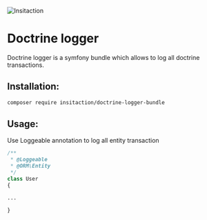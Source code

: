 ![Insitaction](https://www.insitaction.com/wp-content/uploads/2022/09/logo.png)
# Doctrine logger

Doctrine logger is a symfony bundle which allows to log all doctrine transactions.

## Installation:
```bash
composer require insitaction/doctrine-logger-bundle
```

## Usage:
Use Loggeable annotation to log all entity transaction
```php
/**
 * @Loggeable
 * @ORM\Entity
 */
class User
{

...

}
```
